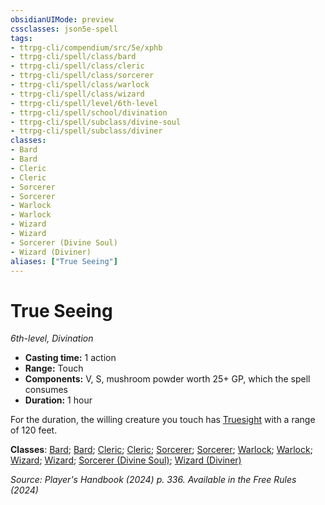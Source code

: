 ```yaml
---
obsidianUIMode: preview
cssclasses: json5e-spell
tags:
- ttrpg-cli/compendium/src/5e/xphb
- ttrpg-cli/spell/class/bard
- ttrpg-cli/spell/class/cleric
- ttrpg-cli/spell/class/sorcerer
- ttrpg-cli/spell/class/warlock
- ttrpg-cli/spell/class/wizard
- ttrpg-cli/spell/level/6th-level
- ttrpg-cli/spell/school/divination
- ttrpg-cli/spell/subclass/divine-soul
- ttrpg-cli/spell/subclass/diviner
classes:
- Bard
- Bard
- Cleric
- Cleric
- Sorcerer
- Sorcerer
- Warlock
- Warlock
- Wizard
- Wizard
- Sorcerer (Divine Soul)
- Wizard (Diviner)
aliases: ["True Seeing"]
---
```

# True Seeing
*6th-level, Divination*  

- **Casting time:** 1 action
- **Range:** Touch
- **Components:** V, S, mushroom powder worth 25+ GP, which the spell consumes
- **Duration:** 1 hour

For the duration, the willing creature you touch has [Truesight](3-Compendium/rules/senses.md#Truesight) with a range of 120 feet.

**Classes**: [Bard](list-spells-classes-bard); [Bard](list-spells-classes-bard); [Cleric](list-spells-classes-cleric); [Cleric](list-spells-classes-cleric); [Sorcerer](list-spells-classes-sorcerer); [Sorcerer](list-spells-classes-sorcerer); [Warlock](list-spells-classes-warlock); [Warlock](list-spells-classes-warlock); [Wizard](list-spells-classes-wizard); [Wizard](list-spells-classes-wizard); [Sorcerer (Divine Soul)](list-spells-classes-sorcerer-xphb-divine-soul-xge); [Wizard (Diviner)](list-spells-classes-wizard-xphb-diviner-xphb)

*Source: Player's Handbook (2024) p. 336. Available in the Free Rules (2024)*